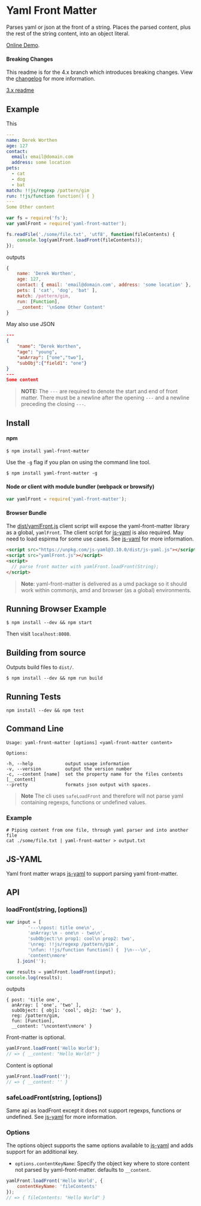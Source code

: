 # Yaml Front Matter

Parses yaml or json at the front of a string. Places the parsed content, plus the rest of the string content, into an object literal.

[Online Demo](https://dworthen.github.io/js-yaml-front-matter/).

#### Breaking Changes

This readme is for the 4.x branch which introduces breaking changes. View the [changelog](CHANGELOG.md) for more information.

[3.x readme](https://github.com/dworthen/js-yaml-front-matter/tree/v3.4.0)

## Example

This

```yaml
---
name: Derek Worthen
age: 127
contact:
  email: email@domain.com
  address: some location
pets:
  - cat
  - dog
  - bat
match: !!js/regexp /pattern/gim
run: !!js/function function() { }
---
Some Other content
```

```js
var fs = require('fs');
var yamlFront = require('yaml-front-matter');

fs.readFile('./some/file.txt', 'utf8', function(fileContents) {
    console.log(yamlFront.loadFront(fileContents));
});

```

outputs

```js
{ 
    name: 'Derek Worthen',
    age: 127,
    contact: { email: 'email@domain.com', address: 'some location' },
    pets: [ 'cat', 'dog', 'bat' ],
    match: /pattern/gim,
    run: [Function],
    __content: '\nSome Other Content' 
}
```

May also use JSON

```json
---
{
    "name": "Derek Worthen",
    "age": "young",
    "anArray": ["one","two"],
    "subObj":{"field1": "one"}
}
---
Some content
```

> __NOTE:__ The `---` are required to denote the start and end of front matter. There must be a newline after the opening `---` and a newline preceding the closing `---`.

## Install

#### npm

```shell
$ npm install yaml-front-matter
```

Use the `-g` flag if you plan on using the command line tool.

```shell
$ npm install yaml-front-matter -g
```

#### Node or client with module bundler (webpack or browsify)

```js
var yamlFront = require('yaml-front-matter');
```
    
#### Browser Bundle

The [dist/yamlFront.js](dist/yamlFront.js) client script will expose the yaml-front-matter library as a global, `yamlFront`. The client script for [js-yaml](https://github.com/nodeca/js-yaml) is also required. May need to load espirma for some use cases. See [js-yaml](https://github.com/nodeca/js-yaml) for more information.

```html
<script src="https://unpkg.com/js-yaml@3.10.0/dist/js-yaml.js"></script>
<script src="yamlFront.js"></script>
<script>
  // parse front matter with yamlFront.loadFront(String);
</script>
```

> **Note**: yaml-front-matter is delivered as a umd package so it should work within commonjs, amd and browser (as a global) environments.

## Running Browser Example

```shell
$ npm install --dev && npm start
```

Then visit `localhost:8080`.

## Building from source

Outputs build files to `dist/`.

```shell
$ npm install --dev && npm run build
```

## Running Tests

```shell
npm install --dev && npm test
```

## Command Line

```shell
Usage: yaml-front-matter [options] <yaml-front-matter content>

Options:

-h, --help            output usage information
-v, --version         output the version number
-c, --content [name]  set the property name for the files contents [__content]
--pretty              formats json output with spaces. 
```

> **Note** The cli uses `safeLoadFront` and therefore will not parse yaml containing regexps, functions or undefined values.

### Example

```shell
# Piping content from one file, through yaml parser and into another file
cat ./some/file.txt | yaml-front-matter > output.txt
```

## JS-YAML

Yaml front matter wraps [js-yaml](https://github.com/nodeca/js-yaml) to support parsing yaml front-matter.

## API

### loadFront(string, [options])

```js
var input = [
        '---\npost: title one\n',
        'anArray:\n - one\n - two\n',
        'subObject:\n prop1: cool\n prop2: two',
        '\nreg: !!js/regexp /pattern/gim',
        '\nfun: !!js/function function() {  }\n---\n',
        'content\nmore'
    ].join('');

var results = yamlFront.loadFront(input);
console.log(results);
```

outputs

```shell
{ post: 'title one',
  anArray: [ 'one', 'two' ],
  subObject: { obj1: 'cool', obj2: 'two' },
  reg: /pattern/gim,
  fun: [Function],
  __content: '\ncontent\nmore' }
```

Front-matter is optional.

```js
yamlFront.loadFront('Hello World');
// => { __content: "Hello World!" }
```

Content is optional

```js
yamlFront.loadFront('');
// => { __content: '' }
```

### safeLoadFront(string, [options])

Same api as loadFront except it does not support regexps, functions or undefined. See [js-yaml](https://github.com/nodeca/js-yaml) for more information.

### Options

The options object supports the same options available to [js-yaml](https://github.com/nodeca/js-yaml) and adds support for an additional key.

- `options.contentKeyName`: Specify the object key where to store content not parsed by yaml-front-matter. defaults to `__content`.

```js
yamlFront.loadFront('Hello World', {
    contentKeyName: 'fileContents' 
});
// => { fileContents: "Hello World" }
```
